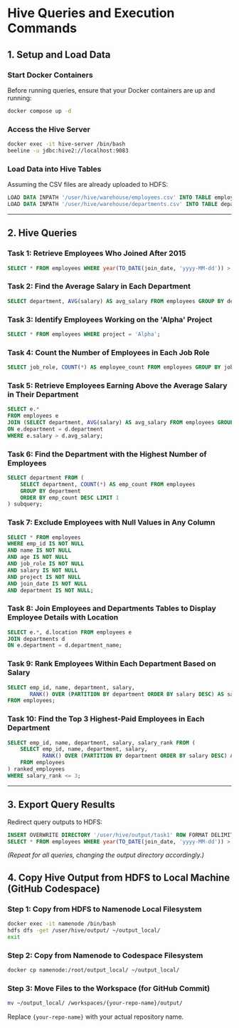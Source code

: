 # Hive Queries and Execution Commands

## **1. Setup and Load Data**
### **Start Docker Containers**
Before running queries, ensure that your Docker containers are up and running:
```bash
docker compose up -d
```

### **Access the Hive Server**
```bash
docker exec -it hive-server /bin/bash
beeline -u jdbc:hive2://localhost:9083
```

### **Load Data into Hive Tables**
Assuming the CSV files are already uploaded to HDFS:
```sql
LOAD DATA INPATH '/user/hive/warehouse/employees.csv' INTO TABLE employees;
LOAD DATA INPATH '/user/hive/warehouse/departments.csv' INTO TABLE departments;
```

---

## **2. Hive Queries**
### **Task 1: Retrieve Employees Who Joined After 2015**
```sql
SELECT * FROM employees WHERE year(TO_DATE(join_date, 'yyyy-MM-dd')) > 2015;
```

### **Task 2: Find the Average Salary in Each Department**
```sql
SELECT department, AVG(salary) AS avg_salary FROM employees GROUP BY department;
```

### **Task 3: Identify Employees Working on the 'Alpha' Project**
```sql
SELECT * FROM employees WHERE project = 'Alpha';
```

### **Task 4: Count the Number of Employees in Each Job Role**
```sql
SELECT job_role, COUNT(*) AS employee_count FROM employees GROUP BY job_role;
```

### **Task 5: Retrieve Employees Earning Above the Average Salary in Their Department**
```sql
SELECT e.*
FROM employees e
JOIN (SELECT department, AVG(salary) AS avg_salary FROM employees GROUP BY department) d
ON e.department = d.department
WHERE e.salary > d.avg_salary;
```

### **Task 6: Find the Department with the Highest Number of Employees**
```sql
SELECT department FROM (
    SELECT department, COUNT(*) AS emp_count FROM employees
    GROUP BY department
    ORDER BY emp_count DESC LIMIT 1
) subquery;
```

### **Task 7: Exclude Employees with Null Values in Any Column**
```sql
SELECT * FROM employees
WHERE emp_id IS NOT NULL
AND name IS NOT NULL
AND age IS NOT NULL
AND job_role IS NOT NULL
AND salary IS NOT NULL
AND project IS NOT NULL
AND join_date IS NOT NULL
AND department IS NOT NULL;
```

### **Task 8: Join Employees and Departments Tables to Display Employee Details with Location**
```sql
SELECT e.*, d.location FROM employees e
JOIN departments d
ON e.department = d.department_name;
```

### **Task 9: Rank Employees Within Each Department Based on Salary**
```sql
SELECT emp_id, name, department, salary,
       RANK() OVER (PARTITION BY department ORDER BY salary DESC) AS salary_rank
FROM employees;
```

### **Task 10: Find the Top 3 Highest-Paid Employees in Each Department**
```sql
SELECT emp_id, name, department, salary, salary_rank FROM (
    SELECT emp_id, name, department, salary,
           RANK() OVER (PARTITION BY department ORDER BY salary DESC) AS salary_rank
    FROM employees
) ranked_employees
WHERE salary_rank <= 3;
```

---

## **3. Export Query Results**
Redirect query outputs to HDFS:
```sql
INSERT OVERWRITE DIRECTORY '/user/hive/output/task1' ROW FORMAT DELIMITED FIELDS TERMINATED BY ','
SELECT * FROM employees WHERE year(TO_DATE(join_date, 'yyyy-MM-dd')) > 2015;
```
*(Repeat for all queries, changing the output directory accordingly.)*


## **4. Copy Hive Output from HDFS to Local Machine (GitHub Codespace)**
### **Step 1: Copy from HDFS to Namenode Local Filesystem**
```bash
docker exec -it namenode /bin/bash
hdfs dfs -get /user/hive/output/ ~/output_local/
exit
```

### **Step 2: Copy from Namenode to Codespace Filesystem**
```bash
docker cp namenode:/root/output_local/ ~/output_local/
```

### **Step 3: Move Files to the Workspace (for GitHub Commit)**
```bash
mv ~/output_local/ /workspaces/{your-repo-name}/output/
```
Replace `{your-repo-name}` with your actual repository name.